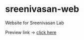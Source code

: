 # sreenivasan-web
Website for Sreenivasan Lab

Preview link -> [click here](http://thecodeater.github.io/sreenivasan-web)
